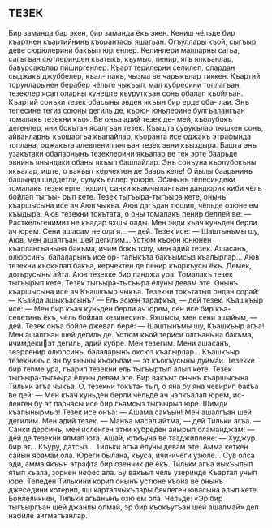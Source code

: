## ТЕЗЕК

Бир заманда бар экен, бир заманда ёкъ экен. Кениш чёльде бир къартнен къартийнинъ къорантасы яшагьан. Огъуллары къой, сыгъыр, деве сюрюлерини бакъып юргенлер. Келинлери малларны сагьа, сагъгъан сютлеринден къатыкъ, къумыс, пенир, ягъ япкъанлар, бавурсакълар пиширгенлер. 
Къарт терилерни сепилеп, олардан сыджакъ джуббелер, къал- пакъ, чызма ве чарыкълар тиккен. Къартий торунларынен берабер чёльге чыкъып, мал кубресини топлагъан, тезеклер ясап оларны кунеште къуруткъан сонъ обалап къойгъан.
Къартий сонъки тезек обасыны эвден якъын бир ерде оба- лаи. Энъ тепесине тегиз союны дегиль де, къоюн юньлерине булгъалангъан томалакъ тезекни къоя. Ве онъа адий тезек де- мей, къолубокъ дегенлер, яни бокътан ясалгъан тезек.
Къышта сувукълар тюшкен сонъ, айванларны къошаргъа къапайлар, къоранта исе оджакъ этрафында топлана, оджакъта алевленип янгъан тезек эвни къыздыра.
Башта энъ узакътаки обаларнынъ тезеклерини якъалар ве тек эрте баарьде эвнинъ янындаки обаны якъып башлайлар. Энъ сонъуна къолубокъны якъалар, иште, о вакъыт керчектен де баарь келе!
О йылы баарьнинъ башында шиддетли, сувукъ еллер уфюре. Обанынъ тёпесиндеки томалакъ тезек ерге тюшип, санки къамчылангъан дандюрик киби чёль бойлап тыгъы- рып кете.
Тезек тыгъыра-тыгъыра кете, онынъ къаршысына исе ач Аюв чыкъа. Аюв дагъдан тюшип, чёльде озюне ем къыдыра. Аюв тезекни токътата, о оны томалакъ пенир беллей ве:
— Расткельгенимиз не къадар яхшы олды. Мен энди къач куньден берли ач юрем. Сени ашасам не ола я... — дей.
Тезек исе:
— Шаштынъмы шу, Аюв, мен ашалгъан шей дегилим... Устюм къоюн юнюнен къаплангъанына бакъма, ичим бокъ толу, мен адий тезек. Ашасанъ, олюрсинъ, балаларынъ исе ор- талыкъта бакъымсыз къалырлар...
Аюв тезекни къокълап бакъа, керчектен де пенир къоркъусы ёкъ. Демек, догьрусыны айта. Аюв тезекке бир панджа ура. Томалакъ тезек тыгъырып кете.
Тезек тыгьыра-тыгъыра ёлуны девам эте. Онынъ къаршысына исе ач Къашкъыр чыкъа. Тезекни токътатып ондан сорай:
— Къайда ашыкъасынъ?
— Ель эскен тарафкъа, — дей тезек.
Къашкъыр исе:
— Мен бир къач куньден берли ач юрем, сен исе бир къа- севетинъ ёкъ, чёль бойлап кезинесинъ. Яхшысы, мен сени ашайым, — дей.
Тезек онъа бойле джевап бере:
— Шаштынъмы шу, Къашкъыр агъа! Мен ашалгъан шей дегиль де. Устюм къой териси олгъанына бакъма, ичимдекиэт дегиль, адий кубре. Мен тезегим. Мени ашасанъ, зеэрленир олюрсинъ, балаларынъ оксюз къалырлар...
Къашкъыр тезекнинъ о ян бу яныны къокълай — эт къокъусыны дуймай. Тезекке бир тепме ура, гъарип тезекни ель тыгъыртып алып кете.
Тезек тыгъыра-тыгъыра ёлуны девам эте. Бир вакъыт онынъ къаршысына Тильки агъа чыкъа. О, тезекни токъта- тып, о яна бу яна чевирип бакъа ве дей:
— Мен къач куньден берли чёльде ач чапкъалап юрем, ис- ленген бу эт парчасы исе бир гъамсыз тыгъырып юре. Шимди къапынырмыз!
Тезек исе онъа:
— Ашама сакъын! Мен ашалгъан шей дегилим. Мен адий тезек.
— Манъа масал айтма, — дей Тильки агъа. — Санки дерсинъ, мен исленген этни кубреден айырып оламайджам! — дей де тезекни ялмап юта. Ашай, юткъуна ве тааджиплене: — Худжур бир эт... Къуру, датсыз...
Тильки агъа ёлуны девам эте. Амма кеткен сайын ярамай ола. Юреги былана, къуса, ичи-ичеги узюле... Сув олса эди, амма якъын этрафта бир озенчик де ёкъ. Тильки агъа йыкъылып ятып къала, зорнен нефес ала. Бу вакъыт чёль узеринде Къартал учып юре. 
Тёпеден Тилькини корип онынъ устюне къона ве онынъ джеседини котерип, яш карталчыкълары беклеген ювасына алып кете. Бойлеликнен, Тильки агъанынъ озю ем ола.
Чёльде: «Эр бир тыгъыргъан шей джанлы олмай, эр бир къокъугъан шей ашалмай» деп нафиле айтмагъанлар.
